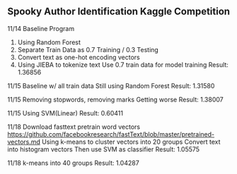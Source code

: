 Spooky Author Identification Kaggle Competition
-----------------------------------------------
11/14
Baseline Program
1. Using Random Forest
2. Separate Train Data as 0.7 Training / 0.3 Testing
3. Convert text as one-hot encoding vectors
4. Using JIEBA to tokenize text
Use 0.7 train data for model training
Result: 1.36856

11/15
Baseline w/ all train data
Still using Random Forest
Result: 1.31580

11/15
Removing stopwords, removing marks
Getting worse
Result: 1.38007

11/15
Using SVM(Linear)
Result: 0.60411

11/18
Download fasttext pretrain word vectors
https://github.com/facebookresearch/fastText/blob/master/pretrained-vectors.md
Using k-means to cluster vectors into 20 groups
Convert text into histogram vectors
Then use SVM as classifier
Result: 1.05575

11/18
k-means into 40 groups
Result: 1.04287